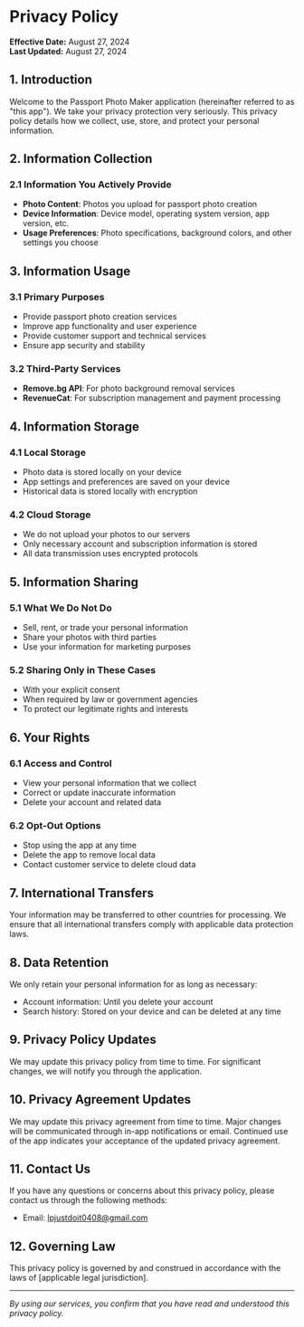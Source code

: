 # Privacy Policy

**Effective Date:** August 27, 2024  
**Last Updated:** August 27, 2024

## 1. Introduction

Welcome to the Passport Photo Maker application (hereinafter referred to as "this app"). We take your privacy protection very seriously. This privacy policy details how we collect, use, store, and protect your personal information.

## 2. Information Collection

### 2.1 Information You Actively Provide
- **Photo Content**: Photos you upload for passport photo creation
- **Device Information**: Device model, operating system version, app version, etc.
- **Usage Preferences**: Photo specifications, background colors, and other settings you choose

## 3. Information Usage

### 3.1 Primary Purposes
- Provide passport photo creation services
- Improve app functionality and user experience
- Provide customer support and technical services
- Ensure app security and stability

### 3.2 Third-Party Services
- **Remove.bg API**: For photo background removal services
- **RevenueCat**: For subscription management and payment processing

## 4. Information Storage

### 4.1 Local Storage
- Photo data is stored locally on your device
- App settings and preferences are saved on your device
- Historical data is stored locally with encryption

### 4.2 Cloud Storage
- We do not upload your photos to our servers
- Only necessary account and subscription information is stored
- All data transmission uses encrypted protocols

## 5. Information Sharing

### 5.1 What We Do Not Do
- Sell, rent, or trade your personal information
- Share your photos with third parties
- Use your information for marketing purposes

### 5.2 Sharing Only in These Cases
- With your explicit consent
- When required by law or government agencies
- To protect our legitimate rights and interests

## 6. Your Rights

### 6.1 Access and Control
- View your personal information that we collect
- Correct or update inaccurate information
- Delete your account and related data

### 6.2 Opt-Out Options
- Stop using the app at any time
- Delete the app to remove local data
- Contact customer service to delete cloud data

## 7. International Transfers

Your information may be transferred to other countries for processing. We ensure that all international transfers comply with applicable data protection laws.

## 8. Data Retention

We only retain your personal information for as long as necessary:
- Account information: Until you delete your account
- Search history: Stored on your device and can be deleted at any time

## 9. Privacy Policy Updates

We may update this privacy policy from time to time. For significant changes, we will notify you through the application.

## 10. Privacy Agreement Updates

We may update this privacy agreement from time to time. Major changes will be communicated through in-app notifications or email. Continued use of the app indicates your acceptance of the updated privacy agreement.

## 11. Contact Us

If you have any questions or concerns about this privacy policy, please contact us through the following methods:

- Email: lpjustdoit0408@gmail.com

## 12. Governing Law

This privacy policy is governed by and construed in accordance with the laws of [applicable legal jurisdiction].

---

*By using our services, you confirm that you have read and understood this privacy policy.*
